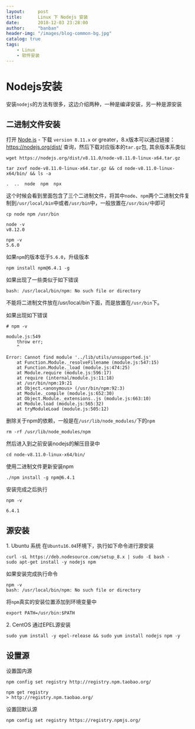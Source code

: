 ```yaml
---
layout:     post
title:      Linux 下 Nodejs 安装
date:       2018-12-03 23:28:00
author:     "banban"
header-img: "/images/blog-common-bg.jpg"
catalog: true
tags:
    - Linux
    - 软件安装
---
```


# Nodejs安装

安装`nodejs`的方法有很多，这边介绍两种，一种是编译安装，另一种是源安装

## 二进制文件安装

打开 [Node.js](https://nodejs.org/en/download/) - 下载 `version 8.11.x` or greater，8.x版本可以通过链接：https://nodejs.org/dist/ 查询，然后下载对应版本的`tar.gz`包, 其余版本系类似

```
wget https://nodejs.org/dist/v8.11.0/node-v8.11.0-linux-x64.tar.gz
```
```
tar zxvf node-v8.11.0-linux-x64.tar.gz && cd node-v8.11.0-linux-x64/bin/ && ls -a

.  ..  node  npm  npx
```

这个时候会看到里面包含了三个二进制文件，将其中`node`、`npm`两个二进制文件复制到`/usr/local/bin`中或者`/usr/bin`中，一般放置在`/usr/bin/`中即可

```
cp node npm /usr/bin

node -v
v8.12.0

npm -v 
5.6.0
```

如果`npm`的版本低于`5.6.0`，升级版本
```
npm install npm@6.4.1 -g
```

如果出现了一些类似于如下错误
```
bash: /usr/local/bin/npm: No such file or directory
```
不能将二进制文件放在/usr/local/bin下面，而是放置在`/usr/bin`下。

如果出现如下错误
```
# npm -v

module.js:549
    throw err;
    ^

Error: Cannot find module '../lib/utils/unsupported.js'
    at Function.Module._resolveFilename (module.js:547:15)
    at Function.Module._load (module.js:474:25)
    at Module.require (module.js:596:17)
    at require (internal/module.js:11:18)
    at /usr/bin/npm:19:21
    at Object.<anonymous> (/usr/bin/npm:92:3)
    at Module._compile (module.js:652:30)
    at Object.Module._extensions..js (module.js:663:10)
    at Module.load (module.js:565:32)
    at tryModuleLoad (module.js:505:12)
```
删除关于npm的依赖，一般是在`/usr/lib/node_modules/`下的`npm`
```
rm -rf /usr/lib/node_modules/npm
```
然后进入到之前安装nodejs的解压目录中
```
cd node-v8.11.0-linux-x64/bin/
```
使用二进制文件更新安装npm
```
./npm install -g npm@6.4.1
```
安装完成之后执行
```
npm -v

6.4.1
```

## 源安装
1\. Ubuntu 系统
在`Ubuntu16.04`环境下，执行如下命令进行源安装
```
curl -sL https://deb.nodesource.com/setup_8.x | sudo -E bash -
sudo apt-get install -y nodejs npm
```

如果安装完成执行命令
```
npm -v
bash: /usr/local/bin/npm: No such file or directory
```
将`npm`真实的安装位置添加到环境变量中
```
export PATH=/usr/bin:$PATH
```

2\. CentOS
通过EPEL源安装
```
sudo yum install -y epel-release && sudo yum install nodejs npm -y
```
## 设置源
设置国内源
```
npm config set registry http://registry.npm.taobao.org/

npm get registry
> http://registry.npm.taobao.org/
```
设置回默认源
```
npm config set registry https://registry.npmjs.org/
```